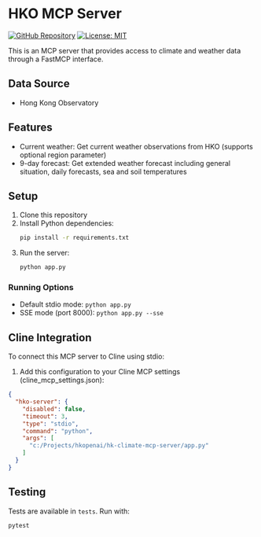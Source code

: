 # HKO MCP Server

[![GitHub Repository](https://img.shields.io/badge/GitHub-Repository-blue.svg)](https://github.com/hkopenai/hk-climate-mcp-server)
[![License: MIT](https://img.shields.io/badge/License-MIT-yellow.svg)](https://opensource.org/licenses/MIT)


This is an MCP server that provides access to climate and weather data through a FastMCP interface.

## Data Source

* Hong Kong Observatory 

## Features
- Current weather: Get current weather observations from HKO (supports optional region parameter)
- 9-day forecast: Get extended weather forecast including general situation, daily forecasts, sea and soil temperatures

## Setup

1. Clone this repository
2. Install Python dependencies:
   ```bash
   pip install -r requirements.txt
   ```
3. Run the server:
   ```bash
   python app.py
   ```

### Running Options

- Default stdio mode: `python app.py`
- SSE mode (port 8000): `python app.py --sse`

## Cline Integration

To connect this MCP server to Cline using stdio:

1. Add this configuration to your Cline MCP settings (cline_mcp_settings.json):
```json
{
  "hko-server": {
    "disabled": false,
    "timeout": 3,
    "type": "stdio",
    "command": "python",
    "args": [
      "c:/Projects/hkopenai/hk-climate-mcp-server/app.py"
    ]
  }
}
```

## Testing

Tests are available in `tests`. Run with:
```bash
pytest